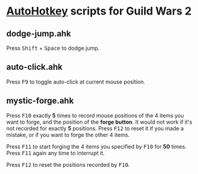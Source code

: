 # [AutoHotkey](https://autohotkey.com/) scripts for Guild Wars 2

## dodge-jump.ahk

Press <kbd>Shift</kbd> + <kbd>Space</kbd> to dodge jump.

## auto-click.ahk

Press <kbd>F9</kbd> to toggle auto-click at current mouse position.

##	mystic-forge.ahk

Press <kbd>F10</kbd> exactly **5** times to record mouse positions
of the 4 items you want to forge, and the position of the **forge button**.
It would not work if it's not recorded for exactly **5** positions.
Press <kbd>F12</kbd> to reset it if you made a mistake, or if you want to
forge the other 4 items.

Press <kbd>F11</kbd> to start forging the 4 items you specified by
<kbd>F10</kbd> for **50** times. Press <kbd>F11</kbd> again any time
to interrupt it.

Press <kbd>F12</kbd> to reset the positions recorded by <kbd>F10</kbd>.
